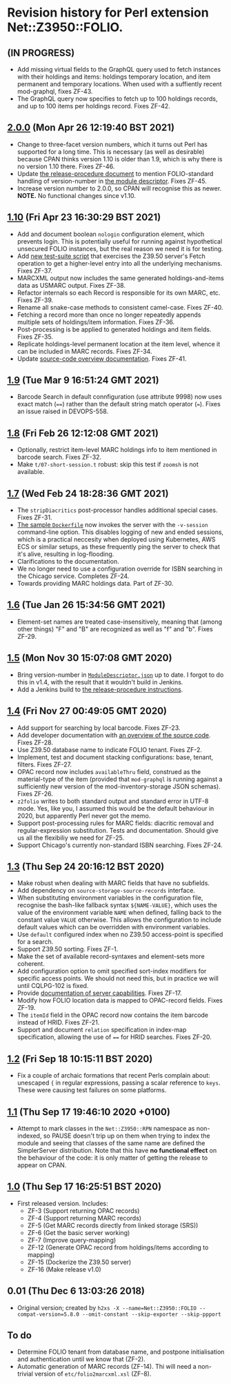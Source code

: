 # Revision history for Perl extension Net::Z3950::FOLIO.

## (IN PROGRESS)

* Add missing virtual fields to the GraphQL query used to fetch instances with their holdings and items: holdings temporary location, and item permanent and temporary locations. When used with a suffiently recent mod-graphql, fixes ZF-43.
* The GraphQL query now specifies to fetch up to 100 holdings records, and up to 100 items per holdings record. Fixes ZF-42.

## [2.0.0](https://github.com/folio-org/Net-Z3950-FOLIO/tree/v2.0.0) (Mon Apr 26 12:19:40 BST 2021)

* Change to three-facet version numbers, which it turns out Perl has supported for a long time. This is necessary (as well as desirable) because CPAN thinks version 1.10 is older than 1.9, which is why there is no version 1.10 there. Fixes ZF-46.
* Update [the release-procedure document](doc/release-procedure.md) to mention FOLIO-standard handling of version-number in [the module descriptor](ModuleDescriptor.json). Fixes ZF-45.
* Increase version number to 2.0.0, so CPAN will recognise this as newer. **NOTE.** No functional changes since v1.10.

## [1.10](https://github.com/folio-org/Net-Z3950-FOLIO/tree/v1.10) (Fri Apr 23 16:30:29 BST 2021)

* Add and document boolean `nologin` configuration element, which prevents login. This is potentially useful for running against hypothetical unsecured FOLIO instances, but the real reason we need it is for testing.
* Add [new test-suite script](t/07-fetch.t) that exercises the Z39.50 server's Fetch operation to get a higher-level entry into all the underlying mechanisms. Fixes ZF-37.
* MARCXML output now includes the same generated holdings-and-items data as USMARC output. Fixes ZF-38.
* Refactor internals so each Record is responsible for its own MARC, etc. Fixes ZF-39.
* Rename all snake-case methods to consistent camel-case. Fixes ZF-40.
* Fetching a record more than once no longer repeatedly appends multiple sets of holdings/item information. Fixes ZF-36.
* Post-processing is be applied to generated holdings and item fields. Fixes ZF-35.
* Replicate holdings-level permanent location at the item level, whence it can be included in MARC records. Fixes ZF-34.
* Update [source-code overview documentation](doc/source-code-overview.md). Fixes ZF-41.

## [1.9](https://github.com/folio-org/Net-Z3950-FOLIO/tree/v1.9) (Tue Mar  9 16:51:24 GMT 2021)

* Barcode Search in default connfiguration (use attribute 9998) now uses exact match (`==`) rather than the default string match operator (`=`). Fixes an issue raised in DEVOPS-558.

## [1.8](https://github.com/folio-org/Net-Z3950-FOLIO/tree/v1.8) (Fri Feb 26 12:12:08 GMT 2021)

* Optionally, restrict item-level MARC holdings info to item mentioned in barcode search. Fixes ZF-32.
* Make `t/07-short-session.t` robust: skip this test if `zoomsh` is not available.

## [1.7](https://github.com/folio-org/Net-Z3950-FOLIO/tree/v1.7) (Wed Feb 24 18:28:36 GMT 2021)

* The `stripDiacritics` post-processor handles additional special cases. Fixes ZF-31.
* [The sample `Dockerfile`](Dockerfile) now invokes the server with the `-v-session` command-line option. This disables logging of new and ended sessions, which is a practical neccesity when deployed using Kubernetes, AWS ECS or similar setups, as these frequently ping the server to check that it's alive, resulting in log-flooding.
* Clarifications to the documentation.
* We no longer need to use a configuration override for ISBN searching in the Chicago service. Completes ZF-24.
* Towards providing MARC holdings data. Part of ZF-30.

## [1.6](https://github.com/folio-org/Net-Z3950-FOLIO/tree/v1.6) (Tue Jan 26 15:34:56 GMT 2021)

* Element-set names are treated case-insensitively, meaning that (among other things) "F" and "B" are recognized as well as "f" and "b". Fixes ZF-29.

## [1.5](https://github.com/folio-org/Net-Z3950-FOLIO/tree/v1.5) (Mon Nov 30 15:07:08 GMT 2020)

* Bring version-number in [`ModuleDescriptor.json`](ModuleDescriptor.json) up to date. I forgot to do this in v1.4, with the result that it wouldn't build in Jenkins.
* Add a Jenkins build to [the release-procedure instructions](doc/release-procedure.md).

## [1.4](https://github.com/folio-org/Net-Z3950-FOLIO/tree/v1.4) (Fri Nov 27 00:49:05 GMT 2020)

* Add support for searching by local barcode. Fixes ZF-23.
* Add developer documentation with [an overview of the source code](doc/source-code-overview.md). Fixes ZF-28.
* Use Z39.50 database name to indicate FOLIO tenant. Fixes ZF-2.
* Implement, test and document stacking configurations: base, tenant, filters. Fixes ZF-27.
* OPAC record now includes `availableThru` field, construed as the material-type of the item (provided that `mod-graphql` is running against a sufficiently new version of the mod-inventory-storage JSON schemas). Fixes ZF-26.
* `z2folio` writes to both standard output and standard error in UTF-8 mode. Yes, like you, I assumed this would be the default behaviour in 2020, but apparently Perl never got the memo.
* Support post-processing rules for MARC fields: diacritic removal and regular-expression substitution. Tests and documentation. Should give us all the flexibiliy we need for ZF-25.
* Support Chicago's currently non-standard ISBN searching. Fixes ZF-24.

## [1.3](https://github.com/folio-org/Net-Z3950-FOLIO/tree/v1.3) (Thu Sep 24 20:16:12 BST 2020)

* Make robust when dealing with MARC fields that have no subfields.
* Add dependency on `source-storage-source-records` interface.
* When substituting environment variables in the configuration file, recognise the bash-like fallback syntax `${NAME-VALUE}`, which uses the value of the environment variable `NAME` when defined, falling back to the constant value `VALUE` otherwise. This allows the configuration to include default values which can be overridden with environment variables.
* Use `default` configured index when no Z39.50 access-point is specified for a search.
* Support Z39.50 sorting. Fixes ZF-1.
* Make the set of available record-syntaxes and element-sets more coherent.
* Add configuration option to omit specified sort-index modifiers for specific access points. We should not need this, but in practice we will until CQLPG-102 is fixed.
* Provide [documentation of server capabilities](doc/capabilities.md). Fixes ZF-17.
* Modify how FOLIO location data is mapped to OPAC-record fields. Fixes ZF-19.
* The `itemId` field in the OPAC record now contains the item barcode instead of HRID. Fixes ZF-21.
* Support and document `relation` specification in index-map specification, allowing the use of `==` for HRID searches. Fixes ZF-20.

## [1.2](https://github.com/folio-org/Net-Z3950-FOLIO/tree/v1.2) (Fri Sep 18 10:15:11 BST 2020)

* Fix a couple of archaic formations that recent Perls complain about: unescaped `{` in regular expressions, passing a scalar reference to `keys`. These were causing test failures on some platforms.

## [1.1](https://github.com/folio-org/Net-Z3950-FOLIO/tree/v1.1) (Thu Sep 17 19:46:10 2020 +0100)

* Attempt to mark classes in the `Net::Z3950::RPN` namespace as non-indexed, so PAUSE doesn't trip up on them when trying to index the module and seeing that classes of the same name are defined the SimplerServer distribution. Note that this have **no functional effect** on the behaviour of the code: it is only matter of getting the release to appear on CPAN.

## [1.0](https://github.com/folio-org/Net-Z3950-FOLIO/tree/v1.0) (Thu Sep 17 16:25:51 BST 2020)

* First released version. Includes:
  * ZF-3 (Support returning OPAC records)
  * ZF-4 (Support returning MARC records)
  * ZF-5 (Get MARC records directly from linked storage (SRS))
  * ZF-6 (Get the basic server working)
  * ZF-7 (Improve query-mapping)
  * ZF-12 (Generate OPAC record from holdings/items according to mapping)
  * ZF-15 (Dockerize the Z39.50 server)
  * ZF-16 (Make release v1.0)

## 0.01 (Thu Dec  6 13:03:26 2018)
* Original version; created by `h2xs -X --name=Net::Z3950::FOLIO --compat-version=5.8.0 --omit-constant --skip-exporter --skip-ppport`

## To do

* Determine FOLIO tenant from database name, and postpone initialisation and authentication until we know that (ZF-2).
* Automatic generation of MARC records (ZF-14). Thi will need a non-trivial version of `etc/folio2marcxml.xsl` (ZF-8).

